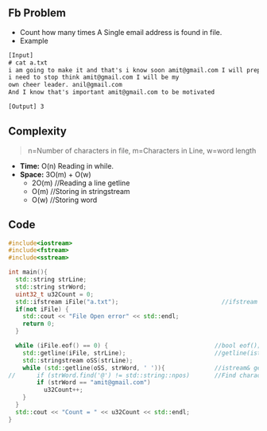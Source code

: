 ## Fb Problem
- Count how many times A Single email address is found in file.
- Example
```txt
[Input]
# cat a.txt
i am going to make it and that's i know soon amit@gmail.com I will prepare as per the role, vivek@gmail.com I know 
i need to stop think amit@gmail.com I will be my
own cheer leader. anil@gmail.com
And I know that's important amit@gmail.com to be motivated

[Output] 3
```

## Complexity
> n=Number of characters in file, m=Characters in Line, w=word length
- **Time:** O(n) Reading in while.
- **Space:** 3O(m) + O(w)
  - 2O(m)  //Reading a line getline
  - O(m)  //Storing in stringstream
  - O(w)  //Storing word

## Code
```c++
#include<iostream>
#include<fstream>
#include<sstream>

int main(){
  std::string strLine;
  std::string strWord;
  uint32_t u32Count = 0;
  std::ifstream iFile("a.txt");                             //ifstream (>>)	For reading from file
  if(not iFile) {
    std::cout << "File Open error" << std::endl;
    return 0;
  }

  while (iFile.eof() == 0) {                              //bool eof(); Returns true if End-of-file reached.
    std::getline(iFile, strLine);                         //getline(istream& is, string& str);  
    std::stringstream oSS(strLine);
    while (std::getline(oSS, strWord, ' ')){              //istream& getline(istream& is, string& str, char delim);
//      if (strWord.find('@') != std::string::npos)       //Find character inside word
        if (strWord == "amit@gmail.com")
          u32Count++;
    }
  }
  std::cout << "Count = " << u32Count << std::endl;
}
```
